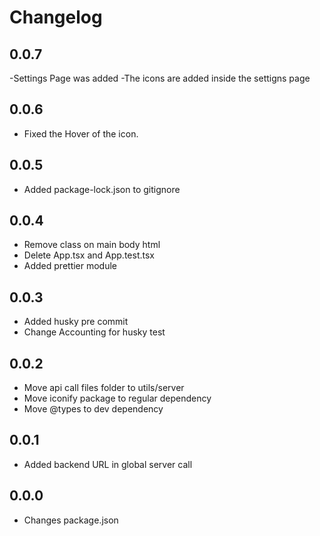 # Changelog

## 0.0.7

-Settings Page was added
-The icons are added inside the settigns page

## 0.0.6

- Fixed the Hover of the icon.

## 0.0.5

- Added package-lock.json to gitignore

## 0.0.4

- Remove class on main body html
- Delete App.tsx and App.test.tsx
- Added prettier module

## 0.0.3

- Added husky pre commit
- Change Accounting for husky test

## 0.0.2

- Move api call files folder to utils/server
- Move iconify package to regular dependency
- Move @types to dev dependency

## 0.0.1

- Added backend URL in global server call

## 0.0.0

- Changes package.json
